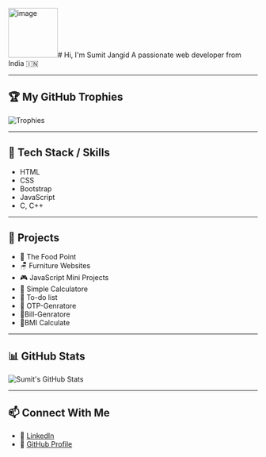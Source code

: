 <img width="100" height="100" alt="image" src="https://github.com/user-attachments/assets/bb63037d-896d-43ce-aa4b-b525c3af5f61" /># Hi, I'm Sumit Jangid
A passionate web developer from India 🇮🇳



---

## 🏆 My GitHub Trophies
![Trophies](https://github-profile-trophy.vercel.app/?username=sumitjangid2446&theme=onedark)

---

## 🧠 Tech Stack / Skills
- HTML
- CSS
- Bootstrap
- JavaScript
- C, C++
---

## 🚀 Projects
- 🍔 The Food Point  
- 🪑 Furniture Websites  
- 🎮 JavaScript Mini Projects
- 🧮 Simple Calculatore
- 📝 To-do list
- 🔢 OTP-Genratore
- 🧾Bill-Genratore
- 🧮BMI Calculate 
---

## 📊 GitHub Stats
![Sumit's GitHub Stats](https://github-readme-stats.vercel.app/api?username=sumitjangid2446&show_icons=true&theme=tokyonight)

---

## 📫 Connect With Me

- 💼 [LinkedIn](https://www.linkedin.com/in/sumit-jangid-2037a434a)  
- 📂 [GitHub Profile](https://github.com/sumitjangid2446)
